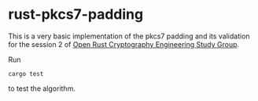 # rust-pkcs7-padding

This is a very basic implementation of the pkcs7 padding and its validation for the session 2 of [Open Rust Cryptography Engineering Study Group](https://hackmd.io/@thor314/ryEWRY6Qs).

Run

```ignore
cargo test
```

to test the algorithm.
